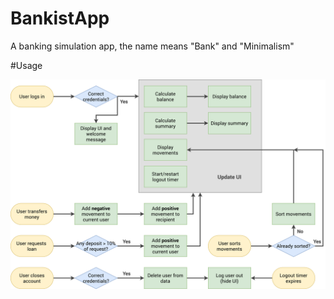 # BankistApp

A banking simulation app, the name means "Bank" and "Minimalism"

#Usage

![Bankist flowchart](https://github.com/Chan-Hung/BankistApp/blob/9bf3be890df9705ac4fbee2b9a1ad2309c93b84e/Bankist-flowchart.png)
